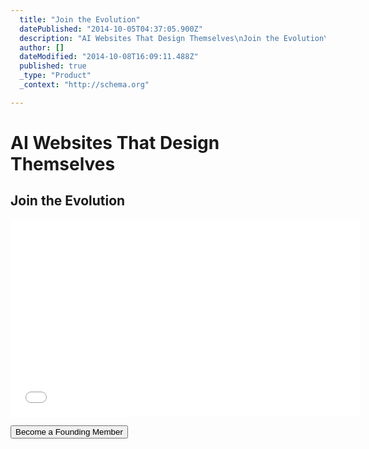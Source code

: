 ```yaml
---
  title: "Join the Evolution"
  datePublished: "2014-10-05T04:37:05.900Z"
  description: "AI Websites That Design Themselves\nJoin the Evolution\n\n\nBecome a Founding Member"
  author: []
  dateModified: "2014-10-08T16:09:11.488Z"
  published: true
  _type: "Product"
  _context: "http://schema.org"

---
```

# AI Websites That Design Themselves

## Join the Evolution

<iframe width="560" height="315" src="//www.youtube.com/embed/OXA4-5x31V0" frameborder="0" allowfullscreen="allowfullscreen" style=""></iframe>

<button data-uuid="f6a4bd8d-55ec-4c3a-9ccd-9c5f3df80802" data-role="cta" data-verb="purchase" data-sum="9600" style="">Become a Founding Member</button>